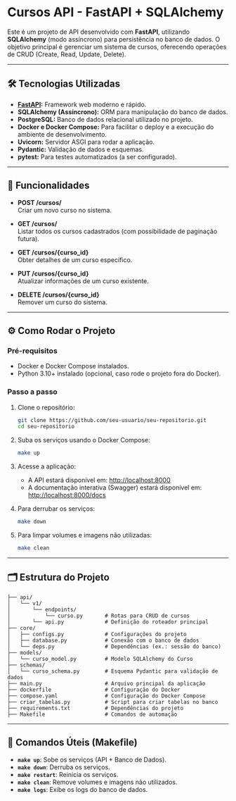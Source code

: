 # Cursos API - FastAPI + SQLAlchemy

Este é um projeto de API desenvolvido com **FastAPI**, utilizando **SQLAlchemy** (modo assíncrono) para persistência no banco de dados. O objetivo principal é gerenciar um sistema de cursos, oferecendo operações de CRUD (Create, Read, Update, Delete).

---

## 🛠️ Tecnologias Utilizadas

- **[FastAPI](https://fastapi.tiangolo.com/):** Framework web moderno e rápido.
- **SQLAlchemy (Assíncrono):** ORM para manipulação do banco de dados.
- **PostgreSQL:** Banco de dados relacional utilizado no projeto.
- **Docker e Docker Compose:** Para facilitar o deploy e a execução do ambiente de desenvolvimento.
- **Uvicorn:** Servidor ASGI para rodar a aplicação.
- **Pydantic:** Validação de dados e esquemas.
- **pytest:** Para testes automatizados (a ser configurado).

---

## 🚀 Funcionalidades

- **POST /cursos/**  
  Criar um novo curso no sistema.
  
- **GET /cursos/**  
  Listar todos os cursos cadastrados (com possibilidade de paginação futura).

- **GET /cursos/{curso_id}**  
  Obter detalhes de um curso específico.

- **PUT /cursos/{curso_id}**  
  Atualizar informações de um curso existente.

- **DELETE /cursos/{curso_id}**  
  Remover um curso do sistema.

---

## ⚙️ Como Rodar o Projeto

### **Pré-requisitos**
- Docker e Docker Compose instalados.
- Python 3.10+ instalado (opcional, caso rode o projeto fora do Docker).

### **Passo a passo**

1. Clone o repositório:
   ```bash
   git clone https://github.com/seu-usuario/seu-repositorio.git
   cd seu-repositorio
   ```

2. Suba os serviços usando o Docker Compose:
   ```bash
   make up
   ```

3. Acesse a aplicação:
   - A API estará disponível em: [http://localhost:8000](http://localhost:8000)
   - A documentação interativa (Swagger) estará disponível em: [http://localhost:8000/docs](http://localhost:8000/docs)

4. Para derrubar os serviços:
   ```bash
   make down
   ```

5. Para limpar volumes e imagens não utilizadas:
   ```bash
   make clean
   ```

---

## 🗂️ Estrutura do Projeto

```plaintext
├── api/
│   └── v1/
│       └── endpoints/
│           └── curso.py       # Rotas para CRUD de cursos
│       └── api.py             # Definição do roteador principal
├── core/
│   ├── configs.py             # Configurações do projeto
│   ├── database.py            # Conexão com o banco de dados
│   └── deps.py                # Dependências (ex.: sessão do banco)
├── models/
│   └── curso_model.py         # Modelo SQLAlchemy do Curso
├── schemas/
│   └── curso_schema.py        # Esquema Pydantic para validação de dados
├── main.py                    # Arquivo principal da aplicação
├── dockerfile                 # Configuração do Docker
├── compose.yaml               # Configuração do Docker Compose
├── criar_tabelas.py           # Script para criar tabelas no banco
├── requirements.txt           # Dependências do projeto
├── Makefile                   # Comandos de automação
```

---

## 🐳 Comandos Úteis (Makefile)

- **`make up`**: Sobe os serviços (API + Banco de Dados).
- **`make down`**: Derruba os serviços.
- **`make restart`**: Reinicia os serviços.
- **`make clean`**: Remove volumes e imagens não utilizados.
- **`make logs`**: Exibe os logs do banco de dados.